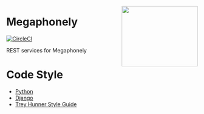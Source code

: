 <a href='https://github.com/jkrclaro/megaphonely'><img src='https://s3-eu-west-1.amazonaws.com/assets.megaphonely.com/megaphone2048x2048.png' align='right' width='200' height='160' /></a>

# Megaphonely
[![CircleCI](https://circleci.com/gh/jkrclaro/megaphonely/tree/master.svg?style=shield&circle-token=08d741d0a59a7704053acdfd6be5fdb6591784c5)](https://circleci.com/gh/jkrclaro/megaphonely/tree/master)

REST services for Megaphonely

# Code Style
- [Python](http://docs.python-guide.org/en/latest/writing/style/)
- [Django](https://docs.djangoproject.com/en/dev/internals/contributing/writing-code/coding-style/)
- [Trey Hunner Style Guide](https://github.com/TruthfulTechnology/style-guide/blob/master/python.rst)